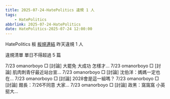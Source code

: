 ```yaml
---
title: 2025-07-24-HatePolitics 違規 1 人
tags:
    - HatePolitics
abbrlink: 2025-07-24-HatePolitics
date: HatePolitics-2025-07-24 12:00:00
---
```

HatePolitics 板 [板規連結](https://www.ptt.cc/bbs/HatePolitics/M.1617115262.A.D60.html)
昨天違規 1 人
<!-- more -->

違規清單
單日不得超過 5 篇

7/23 omanorboyo □ [討論] 大罷免 大成功 怎樣才…
7/23 omanorboyo □ [討論] 肌肉刺青仔最近站台宣…
7/23 omanorboyo □ [討論] 沈伯洋：媽媽一定也在…
7/23 omanorboyo □ [討論] 2028會是這一組嗎？
7/23 omanorboyo □ [討論] 館長：7/26不同意 大家…
7/23 omanorboyo □ [討論] 政黑：窩窩窩 小英挺大…